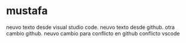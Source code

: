 # mustafa

neuvo texto desde visual studio code.
neuvo texto desde github.
 otra cambio github.
neuvo cambio para conflicto en github
conflicto vscode

